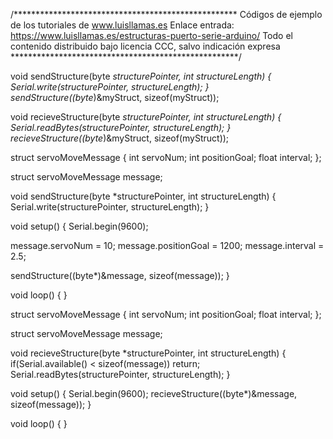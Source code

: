 /***************************************************
Códigos de ejemplo de los tutoriales de www.luisllamas.es
Enlace entrada: https://www.luisllamas.es/estructuras-puerto-serie-arduino/
Todo el contenido distribuido bajo licencia CCC, salvo indicación expresa
****************************************************/

void sendStructure(byte *structurePointer, int structureLength)
{
    Serial.write(structurePointer, structureLength);
}
sendStructure((byte*)&myStruct, sizeof(myStruct));


void recieveStructure(byte *structurePointer, int structureLength)
{
    Serial.readBytes(structurePointer, structureLength);
}
recieveStructure((byte*)&myStruct, sizeof(myStruct));


struct servoMoveMessage
{
   int  servoNum;
   int positionGoal;
   float interval;
};
 
struct servoMoveMessage message;

void sendStructure(byte *structurePointer, int structureLength)
{
    Serial.write(structurePointer, structureLength);
}

void setup()
{
  Serial.begin(9600);
  
  message.servoNum = 10;
  message.positionGoal = 1200;
  message.interval = 2.5;  

  sendStructure((byte*)&message, sizeof(message));
}

void loop() 
{
}


struct servoMoveMessage
{
   int  servoNum;
   int positionGoal;
   float interval;
};
 
struct servoMoveMessage message;

void recieveStructure(byte *structurePointer, int structureLength)
{
  if(Serial.available() < sizeof(message)) return;
  Serial.readBytes(structurePointer, structureLength);
}

void setup()
{
  Serial.begin(9600);
  recieveStructure((byte*)&message, sizeof(message));
}

void loop() 
{
}